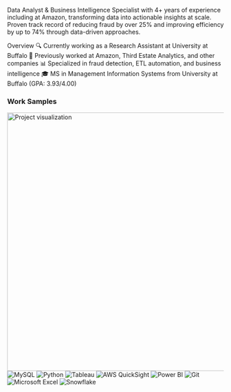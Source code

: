 Data Analyst & Business Intelligence Specialist with 4+ years of experience including at Amazon, transforming data into actionable insights at scale. Proven track record of reducing fraud by over 25% and improving efficiency by up to 74% through data-driven approaches.

Overview
🔍 Currently working as a Research Assistant at University at Buffalo
🚀 Previously worked at Amazon, Third Estate Analytics, and other companies
📊 Specialized in fraud detection, ETL automation, and business intelligence
🎓 MS in Management Information Systems from University at Buffalo (GPA: 3.93/4.00)

### Work Samples
<img src="https://github.com/lokeshbollini/Gif/blob/main/Gif-proj.gif" width="600" alt="Project visualization"/>    <img src="https://img.shields.io/badge/MySQL-005C84?style=for-the-badge&logo=mysql&logoColor=white" alt="MySQL"/> <img src="https://img.shields.io/badge/Python-3776AB?style=for-the-badge&logo=python&logoColor=white" alt="Python"/>   <img src="https://img.shields.io/badge/Tableau-E97627?style=for-the-badge&logo=Tableau&logoColor=white" alt="Tableau"/>   <img src="https://img.shields.io/badge/AWS%20QuickSight-FF9900?style=for-the-badge&logo=amazon-aws&logoColor=white" alt="AWS QuickSight"/>   <img src="https://img.shields.io/badge/Power%20BI-F2C811?style=for-the-badge&logo=power-bi&logoColor=black" alt="Power BI"/>   <img src="https://img.shields.io/badge/Git-F05032?style=for-the-badge&logo=git&logoColor=white" alt="Git"/>   <img src="https://img.shields.io/badge/Microsoft_Excel-217346?style=for-the-badge&logo=microsoft-excel&logoColor=white" alt="Microsoft Excel"/>   <img src="https://img.shields.io/badge/Snowflake-29B5E8?style=for-the-badge&logo=snowflake&logoColor=white" alt="Snowflake"/>




 











